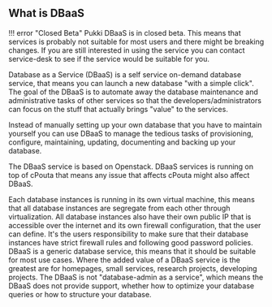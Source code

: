 ## What is DBaaS
!!! error "Closed Beta"
    Pukki DBaaS is in closed beta. This means that services is probably not suitable for most users
    and there might be breaking changes. If you are still interested in using the service you can
    contact service-desk to see if the service would be suitable for you.

Database as a Service (DBaaS) is a self service on-demand database service, that means you can launch a new database "with a simple click". The goal of the DBaaS is to automate away the database maintenance and administrative tasks of other services so that the  developers/administrators can focus on the stuff that actually brings "value" to the services.

Instead of manually setting up your own database that you have to maintain yourself you can use DBaaS to manage the tedious tasks of provisioning, configure, maintaining, updating, documenting  and backing up your database.

The DBaaS service is based on Openstack. DBaaS services is running on top of cPouta that means any issue that affects cPouta might also affect DBaaS.

Each database instances is running in its own virtual machine, this means that all database instances are segregate from each other through virtualization. All database instances also have their own public IP that is accessible over the internet and its own firewall configuration, that the user can define. It's the users responsibility to make sure that their database instances have strict firewall rules and following good password policies.
DBaaS is a generic database service, this means that it should be suitable for most use cases. Where the added value of a DBaaS service is the greatest are for homepages, small services, research projects, developing projects.  The DBaaS is not "database-admin as a service", which means the DBaaS does not provide support, whether how to optimize your database queries or how to structure your database.
